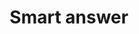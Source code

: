 ---
layout: general-frontend-template-documentation
sectionKey: Frontend templates
eleventyNavigation:
  parent: Frontend templates
title: Smart answer
description: A smart answer is a series of questions that channels a user to a certain outcome based on their responses.
figmaLink: 
howItWorks:
  "We use smart answers on GOV.UK when there are lots of variables affecting something a user needs to know. As trying to explain all these variables in flat content would result in a long, confusing guide, we’d use a smart answer (effectively a decision tree made up of questions and outcomes) instead. This allows the user to get straight to the content they need, while keeping everything that isn't relevant to them hidden away.  


    There are 2 different types of smart answers:  

    - [GitHub smart answer](./github-smart-answer)

    - [Simple smart answer](./simple-smart-answer)"
examples:
  0:
    title: Check if you need a UK visa (GitHub smart answer)
    link: https://www.gov.uk/check-uk-visa
  1:
    title: Tell DVLA you've sold, transferred or bought a vehicle (Simple smart answer)
    link: https://www.gov.uk/sold-bought-vehicle
contentDataLink:
insights:
  0:
    title:
    link:
    description:
    date:
issues:
  0:
    title:
    link:
githubIssueLink:
---